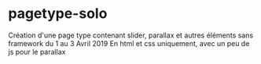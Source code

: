 # pagetype-solo
Création d'une page type contenant slider, parallax et autres éléments sans framework du 1 au 3 Avril 2019
En html et css uniquement, avec un peu de js pour le parallax
